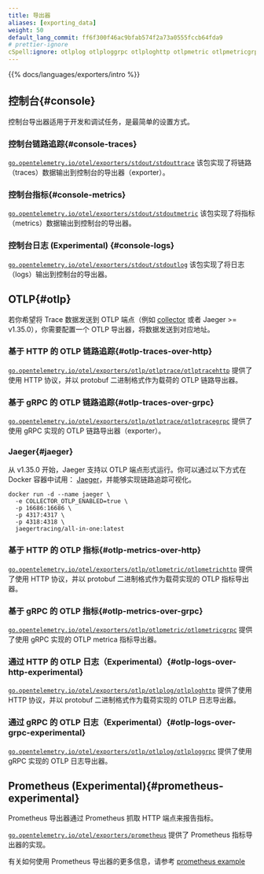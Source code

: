 ```yaml
---
title: 导出器
aliases: [exporting_data]
weight: 50
default_lang_commit: ff6f300f46ac9bfab574f2a73a0555fccb64fda9
# prettier-ignore
cSpell:ignore: otlplog otlploggrpc otlploghttp otlpmetric otlpmetricgrpc otlpmetrichttp otlptrace otlptracegrpc otlptracehttp stdoutlog stdouttrace
---
```


{{% docs/languages/exporters/intro %}}

## 控制台{#console}

控制台导出器适用于开发和调试任务，是最简单的设置方式。

### 控制台链路追踪{#console-traces}

[`go.opentelemetry.io/otel/exporters/stdout/stdouttrace`](https://pkg.go.dev/go.opentelemetry.io/otel/exporters/stdout/stdouttrace)
该包实现了将链路（traces）数据输出到控制台的导出器（exporter）。

### 控制台指标{#console-metrics}

[`go.opentelemetry.io/otel/exporters/stdout/stdoutmetric`](https://pkg.go.dev/go.opentelemetry.io/otel/exporters/stdout/stdoutmetric)
该包实现了将指标（metrics）数据输出到控制台的导出器。

### 控制台日志 (Experimental) {#console-logs}

[`go.opentelemetry.io/otel/exporters/stdout/stdoutlog`](https://pkg.go.dev/go.opentelemetry.io/otel/exporters/stdout/stdoutlog)
该包实现了将日志（logs）输出到控制台的导出器。

## OTLP{#otlp}

若你希望将 Trace 数据发送到 OTLP 端点（例如 [collector](/docs/collector) 或者
Jaeger >= v1.35.0），你需要配置一个 OTLP 导出器，将数据发送到对应地址。

### 基于 HTTP 的 OTLP 链路追踪{#otlp-traces-over-http}

[`go.opentelemetry.io/otel/exporters/otlp/otlptrace/otlptracehttp`](https://pkg.go.dev/go.opentelemetry.io/otel/exporters/otlp/otlptrace/otlptracehttp)
提供了使用 HTTP 协议，并以 protobuf 二进制格式作为载荷的 OTLP 链路导出器。

### 基于 gRPC 的 OTLP 链路追踪{#otlp-traces-over-grpc}

[`go.opentelemetry.io/otel/exporters/otlp/otlptrace/otlptracegrpc`](https://pkg.go.dev/go.opentelemetry.io/otel/exporters/otlp/otlptrace/otlptracegrpc)
提供了使用 gRPC 实现的 OTLP 链路导出器（exporter）。

### Jaeger{#jaeger}

从 v1.35.0 开始，Jaeger 支持以 OTLP 端点形式运行。你可以通过以下方式在 Docker 容器中试用：
[Jaeger](https://www.jaegertracing.io/)，并能够实现链路追踪可视化。

```shell
docker run -d --name jaeger \
  -e COLLECTOR_OTLP_ENABLED=true \
  -p 16686:16686 \
  -p 4317:4317 \
  -p 4318:4318 \
  jaegertracing/all-in-one:latest
```

### 基于 HTTP 的 OTLP 指标{#otlp-metrics-over-http}

[`go.opentelemetry.io/otel/exporters/otlp/otlpmetric/otlpmetrichttp`](https://pkg.go.dev/go.opentelemetry.io/otel/exporters/otlp/otlpmetric/otlpmetrichttp)
提供了使用 HTTP 协议，并以 protobuf 二进制格式作为载荷实现的 OTLP 指标导出器。

### 基于 gRPC 的 OTLP 指标{#otlp-metrics-over-grpc}

[`go.opentelemetry.io/otel/exporters/otlp/otlpmetric/otlpmetricgrpc`](https://pkg.go.dev/go.opentelemetry.io/otel/exporters/otlp/otlpmetric/otlpmetricgrpc)
提供了使用 gRPC 实现的 OTLP metrica 指标导出器。

### 通过 HTTP 的 OTLP 日志（Experimental）{#otlp-logs-over-http-experimental}

[`go.opentelemetry.io/otel/exporters/otlp/otlplog/otlploghttp`](https://pkg.go.dev/go.opentelemetry.io/otel/exporters/otlp/otlplog/otlploghttp)
提供了使用 HTTP 协议，并以 protobuf 二进制格式作为载荷实现的 OTLP 日志导出器。

### 通过 gRPC 的 OTLP 日志（Experimental）{#otlp-logs-over-grpc-experimental}

[`go.opentelemetry.io/otel/exporters/otlp/otlplog/otlploggrpc`](https://pkg.go.dev/go.opentelemetry.io/otel/exporters/otlp/otlplog/otlploggrpc)
提供了使用 gRPC 实现的 OTLP 日志导出器。

## Prometheus (Experimental){#prometheus-experimental}

Prometheus 导出器通过 Prometheus 抓取 HTTP 端点来报告指标。

[`go.opentelemetry.io/otel/exporters/prometheus`](https://pkg.go.dev/go.opentelemetry.io/otel/exporters/prometheus)
提供了 Prometheus 指标导出器的实现。

有关如何使用 Prometheus 导出器的更多信息，请参考
[prometheus example](https://github.com/open-telemetry/opentelemetry-go-contrib/tree/main/examples/prometheus)
